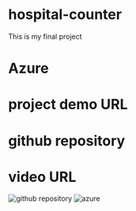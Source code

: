 # hospital-counter
This is my final project
# Azure 
# project demo URL 
# github repository 
# video URL 
![github repository](https://user-images.githubusercontent.com/112409854/199233297-d69f48bd-7823-4fd8-a0fd-4ead80e3216f.png)
![azure ](https://user-images.githubusercontent.com/112409854/199233317-eb2c6b0c-b4ea-42ab-9427-704d3c912530.png)
